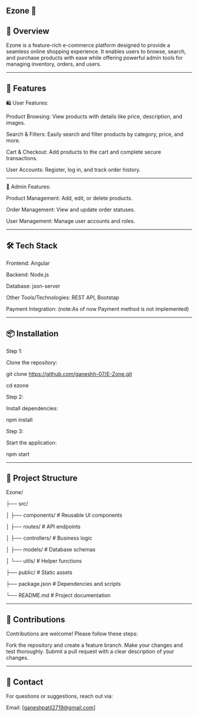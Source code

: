 Ezone 🛒
---

🌟 Overview
---


Ezone is a feature-rich e-commerce platform designed to provide a seamless online shopping experience. It enables users to browse, search, and purchase products with ease while offering powerful admin tools for managing inventory, orders, and users.

---



🚀 Features
---



🛍️ User Features:

Product Browsing: View products with details like price, description, and images.

Search & Filters: Easily search and filter products by category, price, and more.

Cart & Checkout: Add products to the cart and complete secure transactions.

User Accounts: Register, log in, and track order history.

---



🔧 Admin Features:

Product Management: Add, edit, or delete products.

Order Management: View and update order statuses.

User Management: Manage user accounts and roles.


---


🛠️ Tech Stack
---


Frontend: Angular

Backend: Node.js

Database: json-server 

Other Tools/Technologies: REST API, Bootstap

Payment Integration: (note:As of now Payment method is not implemented)


---

📦 Installation
---

Step 1:

Clone the repository:

git clone  https://github.com/ganeshh-07/E-Zone.git

cd ezone

Step 2:

Install dependencies:

npm install

Step 3:

Start the application:

npm start

---

📂 Project Structure
---


Ezone/

├── src/

│   ├── components/     # Reusable UI components

│   ├── routes/         # API endpoints

│   ├── controllers/    # Business logic

│   ├── models/         # Database schemas

│   └── utils/          # Helper functions

├── public/             # Static assets

├── package.json        # Dependencies and scripts

└── README.md           # Project documentation


---

🤝 Contributions
---
Contributions are welcome! Please follow these steps:

Fork the repository and create a feature branch.
Make your changes and test thoroughly.
Submit a pull request with a clear description of your changes.

---


📧 Contact
---

For questions or suggestions, reach out via:

Email: [ganeshpatil2719@gmail.com]
